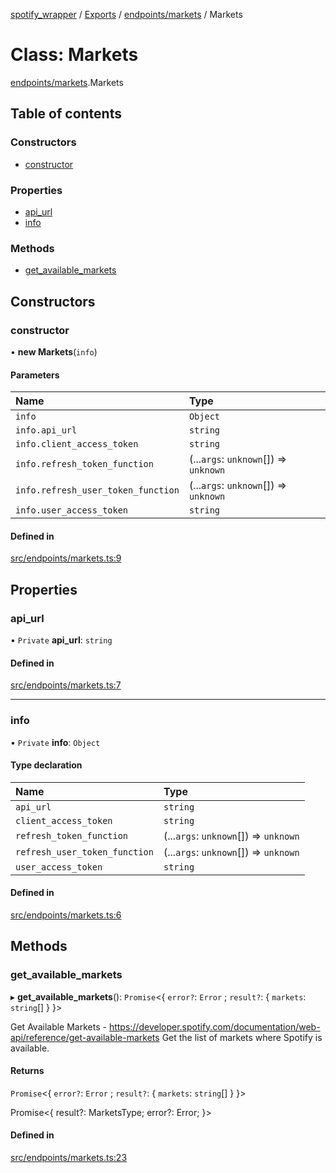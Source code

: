 [spotify_wrapper](../README.md) / [Exports](../modules.md) / [endpoints/markets](../modules/endpoints_markets.md) / Markets

# Class: Markets

[endpoints/markets](../modules/endpoints_markets.md).Markets

## Table of contents

### Constructors

- [constructor](endpoints_markets.Markets.md#constructor)

### Properties

- [api\_url](endpoints_markets.Markets.md#api_url)
- [info](endpoints_markets.Markets.md#info)

### Methods

- [get\_available\_markets](endpoints_markets.Markets.md#get_available_markets)

## Constructors

### constructor

• **new Markets**(`info`)

#### Parameters

| Name | Type |
| :------ | :------ |
| `info` | `Object` |
| `info.api_url` | `string` |
| `info.client_access_token` | `string` |
| `info.refresh_token_function` | (...`args`: `unknown`[]) => `unknown` |
| `info.refresh_user_token_function` | (...`args`: `unknown`[]) => `unknown` |
| `info.user_access_token` | `string` |

#### Defined in

[src/endpoints/markets.ts:9](https://github.com/XzavierDunn/spotify-wrapper-ts/blob/259550e/src/endpoints/markets.ts#L9)

## Properties

### api\_url

• `Private` **api\_url**: `string`

#### Defined in

[src/endpoints/markets.ts:7](https://github.com/XzavierDunn/spotify-wrapper-ts/blob/259550e/src/endpoints/markets.ts#L7)

___

### info

• `Private` **info**: `Object`

#### Type declaration

| Name | Type |
| :------ | :------ |
| `api_url` | `string` |
| `client_access_token` | `string` |
| `refresh_token_function` | (...`args`: `unknown`[]) => `unknown` |
| `refresh_user_token_function` | (...`args`: `unknown`[]) => `unknown` |
| `user_access_token` | `string` |

#### Defined in

[src/endpoints/markets.ts:6](https://github.com/XzavierDunn/spotify-wrapper-ts/blob/259550e/src/endpoints/markets.ts#L6)

## Methods

### get\_available\_markets

▸ **get_available_markets**(): `Promise`<{ `error?`: `Error` ; `result?`: { `markets`: `string`[]  }  }\>

Get Available Markets - https://developer.spotify.com/documentation/web-api/reference/get-available-markets
Get the list of markets where Spotify is available.

#### Returns

`Promise`<{ `error?`: `Error` ; `result?`: { `markets`: `string`[]  }  }\>

Promise<{
result?: MarketsType;
error?: Error;
}>

#### Defined in

[src/endpoints/markets.ts:23](https://github.com/XzavierDunn/spotify-wrapper-ts/blob/259550e/src/endpoints/markets.ts#L23)
